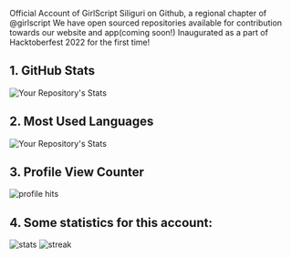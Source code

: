 Official Account of GirlScript Siliguri on Github, a regional chapter of @girlscript
We have open sourced repositories available for contribution towards our website and app(coming soon!)
Inaugurated as a part of Hacktoberfest 2022 for the first time!



## 1. GitHub Stats
![Your Repository's Stats](https://github-readme-stats.vercel.app/api?username=girlscriptsiliguri&show_icons=true)
## 2. Most Used Languages
![Your Repository's Stats](https://github-readme-stats.vercel.app/api/top-langs/?username=girlscriptsiliguri&theme=blue-green)
## 3. Profile View Counter
![profile hits](https://hits.seeyoufarm.com/api/count/incr/badge.svg?url=https%3A%2F%2Fgithub.com%2Fgirlscriptsiliguri1212%2Fhit-counter)
## 4. Some statistics for this account:
![stats](https://github-profile-trophy.vercel.app/?username=girlscriptsiliguri)
![streak](https://github-readme-streak-stats.herokuapp.com/?user=girlscriptsiliguri)
